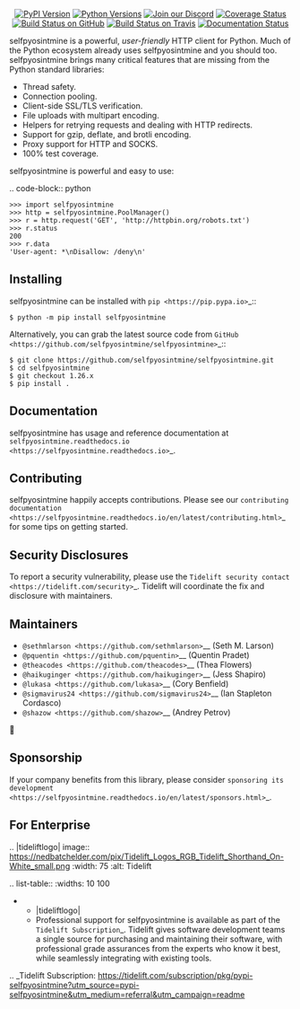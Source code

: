    <p align="center">
      <a href="https://pypi.org/project/selfpyosintmine"><img alt="PyPI Version" src="https://img.shields.io/pypi/v/selfpyosintmine.svg?maxAge=86400" /></a>
      <a href="https://pypi.org/project/selfpyosintmine"><img alt="Python Versions" src="https://img.shields.io/pypi/pyversions/selfpyosintmine.svg?maxAge=86400" /></a>
      <a href="https://discord.gg/CHEgCZN"><img alt="Join our Discord" src="https://img.shields.io/discord/756342717725933608?color=%237289da&label=discord" /></a>
      <a href="https://codecov.io/gh/selfpyosintmine/selfpyosintmine"><img alt="Coverage Status" src="https://img.shields.io/codecov/c/github/selfpyosintmine/selfpyosintmine.svg" /></a>
      <a href="https://github.com/selfpyosintmine/selfpyosintmine/actions?query=workflow%3ACI"><img alt="Build Status on GitHub" src="https://github.com/selfpyosintmine/selfpyosintmine/workflows/CI/badge.svg" /></a>
      <a href="https://travis-ci.org/selfpyosintmine/selfpyosintmine"><img alt="Build Status on Travis" src="https://travis-ci.org/selfpyosintmine/selfpyosintmine.svg?branch=master" /></a>
      <a href="https://selfpyosintmine.readthedocs.io"><img alt="Documentation Status" src="https://readthedocs.org/projects/selfpyosintmine/badge/?version=latest" /></a>
   </p>

selfpyosintmine is a powerful, *user-friendly* HTTP client for Python. Much of the
Python ecosystem already uses selfpyosintmine and you should too.
selfpyosintmine brings many critical features that are missing from the Python
standard libraries:

- Thread safety.
- Connection pooling.
- Client-side SSL/TLS verification.
- File uploads with multipart encoding.
- Helpers for retrying requests and dealing with HTTP redirects.
- Support for gzip, deflate, and brotli encoding.
- Proxy support for HTTP and SOCKS.
- 100% test coverage.

selfpyosintmine is powerful and easy to use:

.. code-block:: python

    >>> import selfpyosintmine
    >>> http = selfpyosintmine.PoolManager()
    >>> r = http.request('GET', 'http://httpbin.org/robots.txt')
    >>> r.status
    200
    >>> r.data
    'User-agent: *\nDisallow: /deny\n'


Installing
----------

selfpyosintmine can be installed with `pip <https://pip.pypa.io>`_::

    $ python -m pip install selfpyosintmine

Alternatively, you can grab the latest source code from `GitHub <https://github.com/selfpyosintmine/selfpyosintmine>`_::

    $ git clone https://github.com/selfpyosintmine/selfpyosintmine.git
    $ cd selfpyosintmine
    $ git checkout 1.26.x
    $ pip install .


Documentation
-------------

selfpyosintmine has usage and reference documentation at `selfpyosintmine.readthedocs.io <https://selfpyosintmine.readthedocs.io>`_.


Contributing
------------

selfpyosintmine happily accepts contributions. Please see our
`contributing documentation <https://selfpyosintmine.readthedocs.io/en/latest/contributing.html>`_
for some tips on getting started.


Security Disclosures
--------------------

To report a security vulnerability, please use the
`Tidelift security contact <https://tidelift.com/security>`_.
Tidelift will coordinate the fix and disclosure with maintainers.


Maintainers
-----------

- `@sethmlarson <https://github.com/sethmlarson>`__ (Seth M. Larson)
- `@pquentin <https://github.com/pquentin>`__ (Quentin Pradet)
- `@theacodes <https://github.com/theacodes>`__ (Thea Flowers)
- `@haikuginger <https://github.com/haikuginger>`__ (Jess Shapiro)
- `@lukasa <https://github.com/lukasa>`__ (Cory Benfield)
- `@sigmavirus24 <https://github.com/sigmavirus24>`__ (Ian Stapleton Cordasco)
- `@shazow <https://github.com/shazow>`__ (Andrey Petrov)

👋


Sponsorship
-----------

If your company benefits from this library, please consider `sponsoring its
development <https://selfpyosintmine.readthedocs.io/en/latest/sponsors.html>`_.


For Enterprise
--------------

.. |tideliftlogo| image:: https://nedbatchelder.com/pix/Tidelift_Logos_RGB_Tidelift_Shorthand_On-White_small.png
   :width: 75
   :alt: Tidelift

.. list-table::
   :widths: 10 100

   * - |tideliftlogo|
     - Professional support for selfpyosintmine is available as part of the `Tidelift
       Subscription`_.  Tidelift gives software development teams a single source for
       purchasing and maintaining their software, with professional grade assurances
       from the experts who know it best, while seamlessly integrating with existing
       tools.

.. _Tidelift Subscription: https://tidelift.com/subscription/pkg/pypi-selfpyosintmine?utm_source=pypi-selfpyosintmine&utm_medium=referral&utm_campaign=readme

